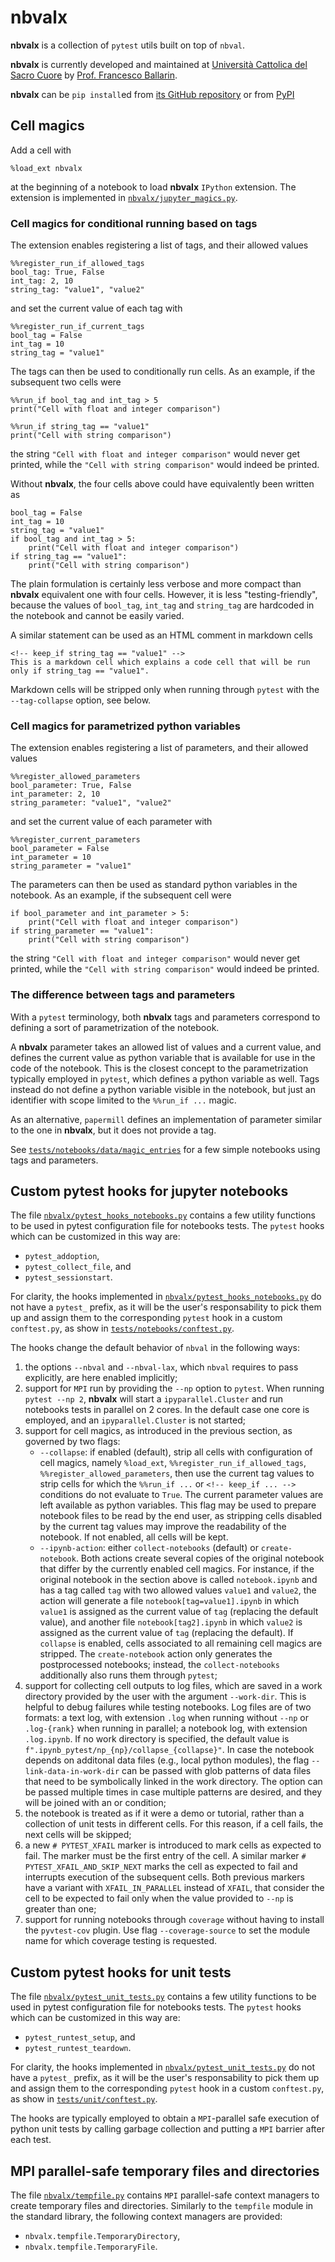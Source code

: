 # nbvalx

**nbvalx** is a collection of `pytest` utils built on top of `nbval`.

**nbvalx** is currently developed and maintained at [Università Cattolica del Sacro Cuore](https://www.unicatt.it/) by [Prof. Francesco Ballarin](https://www.francescoballarin.it).

**nbvalx** can be `pip install`ed from [its GitHub repository](https://github.com/nbvalx/nbvalx/) or from [PyPI](https://pypi.org/project/nbvalx/)

## Cell magics

Add a cell with
```
%load_ext nbvalx
```
at the beginning of a notebook to load **nbvalx** `IPython` extension. The extension is implemented in [`nbvalx/jupyter_magics.py`](https://github.com/nbvalx/nbvalx/blob/main/nbvalx/jupyter_magics.py).

### Cell magics for conditional running based on tags

The extension enables registering a list of tags, and their allowed values
```
%%register_run_if_allowed_tags
bool_tag: True, False
int_tag: 2, 10
string_tag: "value1", "value2"
```
and set the current value of each tag with
```
%%register_run_if_current_tags
bool_tag = False
int_tag = 10
string_tag = "value1"
```

The tags can then be used to conditionally run cells. As an example, if the subsequent two cells were
```
%%run_if bool_tag and int_tag > 5
print("Cell with float and integer comparison")
```
```
%%run_if string_tag == "value1"
print("Cell with string comparison")
```
the string `"Cell with float and integer comparison"` would never get printed, while the `"Cell with string comparison"` would indeed be printed.

Without **nbvalx**, the four cells above could have equivalently been written as
```
bool_tag = False
int_tag = 10
string_tag = "value1"
if bool_tag and int_tag > 5:
    print("Cell with float and integer comparison")
if string_tag == "value1":
    print("Cell with string comparison")
```
The plain formulation is certainly less verbose and more compact than **nbvalx** equivalent one with four cells. However, it is less "testing-friendly", because the values of `bool_tag`, `int_tag` and `string_tag` are hardcoded in the notebook and cannot be easily varied.

A similar statement can be used as an HTML comment in markdown cells
```
<!-- keep_if string_tag == "value1" -->
This is a markdown cell which explains a code cell that will be run only if string_tag == "value1".
```
Markdown cells will be stripped only when running through `pytest` with the `--tag-collapse` option, see below.

### Cell magics for parametrized python variables

The extension enables registering a list of parameters, and their allowed values
```
%%register_allowed_parameters
bool_parameter: True, False
int_parameter: 2, 10
string_parameter: "value1", "value2"
```
and set the current value of each parameter with
```
%%register_current_parameters
bool_parameter = False
int_parameter = 10
string_parameter = "value1"
```

The parameters can then be used as standard python variables in the notebook. As an example, if the subsequent cell were
```
if bool_parameter and int_parameter > 5:
    print("Cell with float and integer comparison")
if string_parameter == "value1":
    print("Cell with string comparison")
```
the string `"Cell with float and integer comparison"` would never get printed, while the `"Cell with string comparison"` would indeed be printed.

### The difference between tags and parameters

With a `pytest` terminology, both **nbvalx** tags and parameters correspond to defining a sort of parametrization of the notebook.

A **nbvalx** parameter takes an allowed list of values and a current value, and defines the current value as python variable that is available for use in the code of the notebook. This is the closest concept to the parametrization typically employed in `pytest`, which defines a python variable as well.
Tags instead do not define a python variable visible in the notebook, but just an identifier with scope limited to the `%%run_if ...` magic.

As an alternative, `papermill` defines an implementation of parameter similar to the one in **nbvalx**, but it does not provide a tag.

See [`tests/notebooks/data/magic_entries`](https://github.com/nbvalx/nbvalx/blob/main/tests/notebooks/data/magic_entries) for a few simple notebooks using tags and parameters.

## Custom pytest hooks for jupyter notebooks

The file [`nbvalx/pytest_hooks_notebooks.py`](https://github.com/nbvalx/nbvalx/blob/main/nbvalx/pytest_hooks_notebooks.py) contains a few utility functions to be used in pytest configuration file for notebooks tests.
The `pytest` hooks which can be customized in this way are:
* `pytest_addoption`,
* `pytest_collect_file`, and
* `pytest_sessionstart`.

For clarity, the hooks implemented in [`nbvalx/pytest_hooks_notebooks.py`](https://github.com/nbvalx/nbvalx/blob/main/nbvalx/pytest_hooks_notebooks.py) do not have a `pytest_` prefix, as it will be the user's responsability to pick them up and assign them to the corresponding `pytest` hook in a custom `conftest.py`, as show in [`tests/notebooks/conftest.py`](https://github.com/nbvalx/nbvalx/blob/main/tests/notebooks/conftest.py).

The hooks change the default behavior of `nbval` in the following ways:
1. the options `--nbval` and `--nbval-lax`, which `nbval` requires to pass explicitly, are here enabled implicitly;
2. support for `MPI` run by providing the `--np` option to `pytest`. When running `pytest --np 2`, **nbvalx** will start a `ipyparallel.Cluster` and run notebooks tests in parallel on 2 cores. In the default case one core is employed, and an `ipyparallel.Cluster` is not started;
3. support for cell magics, as introduced in the previous section, as governed by two flags:
    * `--collapse`: if enabled (default), strip all cells with configuration of cell magics, namely `%load_ext`, `%%register_run_if_allowed_tags`, `%%register_allowed_parameters`, then use the current tag values to strip cells for which the `%%run_if ...` or `<!-- keep_if ... -->` conditions do not evaluate to `True`. The current parameter values are left available as python variables. This flag may be used to prepare notebook files to be read by the end user, as stripping cells disabled by the current tag values may improve the readability of the notebook. If not enabled, all cells will be kept.
    * `--ipynb-action`: either `collect-notebooks` (default) or `create-notebook`. Both actions create several copies of the original notebook that differ by the currently enabled cell magics. For instance, if the original notebook in the section above is called `notebook.ipynb` and has a tag called `tag` with two allowed values `value1` and `value2`, the action will generate a file `notebook[tag=value1].ipynb` in which `value1` is assigned as the current value of `tag` (replacing the default value), and another file `notebook[tag2].ipynb` in which `value2` is assigned as the current value of `tag` (replacing the default). If `collapse` is enabled, cells associated to all remaining cell magics are stripped. The `create-notebook` action only generates the postprocessed notebooks; instead, the `collect-notebooks` additionally also runs them through `pytest`;
4. support for collecting cell outputs to log files, which are saved in a work directory provided by the user with the argument `--work-dir`. This is helpful to debug failures while testing notebooks. Log files are of two formats: a text log, with extension `.log` when running without `--np` or `.log-{rank}` when running in parallel; a notebook log, with extension `.log.ipynb`. If no work directory is specified, the default value is `f".ipynb_pytest/np_{np}/collapse_{collapse}"`. In case the notebook depends on additonal data files (e.g., local python modules), the flag `--link-data-in-work-dir` can be passed with glob patterns of data files that need to be symbolically linked in the work directory. The option can be passed multiple times in case multiple patterns are desired, and they will be joined with an or condition;
5. the notebook is treated as if it were a demo or tutorial, rather than a collection of unit tests in different cells. For this reason, if a cell fails, the next cells will be skipped;
6. a new `# PYTEST_XFAIL` marker is introduced to mark cells as expected to fail. The marker must be the first entry of the cell. A similar marker `# PYTEST_XFAIL_AND_SKIP_NEXT` marks the cell as expected to fail and interrupts execution of the subsequent cells. Both previous markers have a variant with `XFAIL_IN_PARALLEL` instead of `XFAIL`, that consider the cell to be expected to fail only when the value provided to `--np` is greater than one;
7. support for running notebooks through `coverage` without having to install the `pyvtest-cov` plugin. Use flag `--coverage-source` to set the module name for which coverage testing is requested.

## Custom pytest hooks for unit tests

The file [`nbvalx/pytest_unit_tests.py`](https://github.com/nbvalx/nbvalx/blob/main/nbvalx/pytest_unit_tests.py) contains a few utility functions to be used in pytest configuration file for notebooks tests.
The `pytest` hooks which can be customized in this way are:
* `pytest_runtest_setup`, and
* `pytest_runtest_teardown`.

For clarity, the hooks implemented in [`nbvalx/pytest_unit_tests.py`](https://github.com/nbvalx/nbvalx/blob/main/nbvalx/pytest_hooks_notebooks.py) do not have a `pytest_` prefix, as it will be the user's responsability to pick them up and assign them to the corresponding `pytest` hook in a custom `conftest.py`, as show in [`tests/unit/conftest.py`](https://github.com/nbvalx/nbvalx/blob/main/tests/unit/conftest.py).

The hooks are typically employed to obtain a `MPI`-parallel safe execution of python unit tests by calling garbage collection and putting a `MPI` barrier after each test.

## MPI parallel-safe temporary files and directories
The file [`nbvalx/tempfile.py`](https://github.com/nbvalx/nbvalx/blob/main/nbvalx/tempfile.py) contains `MPI` parallel-safe context managers to create temporary files and directories. Similarly to the `tempfile` module in the standard library, the following context managers are provided:
* `nbvalx.tempfile.TemporaryDirectory`,
* `nbvalx.tempfile.TemporaryFile`.
